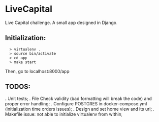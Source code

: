 # LiveCapital
Live Capital challenge. A small app designed in Django.

## Initialization:
```console
  > virtualenv .
  > source bin/activate
  > cd app
  > make start

```
Then, go to localhost:8000/app

## TODOS:
. Unit tests;
. File Check validity (bad formatting will break the code) and proper error handling;
. Configure POSTGRES in docker-compose.yml (initialization time orders issues);
. Design and set home view and its url;
. Makefile issue: not able to initialize virtualenv from within;
